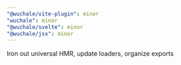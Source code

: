 ```yaml
---
"@wuchale/vite-plugin": minor
"wuchale": minor
"@wuchale/svelte": minor
"@wuchale/jsx": minor
---
```


Iron out universal HMR, update loaders, organize exports
